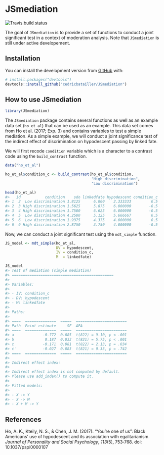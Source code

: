 
<!-- README.md is generated from README.Rmd. Please edit that file -->
JSmediation
===========

[![Travis build status](https://travis-ci.org/cedricbatailler/JSmediation.svg?branch=master)](https://travis-ci.org/cedricbatailler/JSmediation)

The goal of `JSmediation` is to provide a set of functions to conduct a joint significant test in a context of moderation analysis. Note that `JSmediation` is still under active developement.

Installation
------------

<!--
You can install the released version of JSmediation from [CRAN](https://CRAN.R-project.org) with:

``` r
install.packages("JSmediation")
```
-->
You can install the development version from [GitHub](https://github.com/) with:

``` r
# install.packages("devtools")
devtools::install_github("cedricbatailler/JSmediation")
```

How to use JSmediation
----------------------

``` r
library(JSmediation)
```

The `JSmediation` package contains several functions as well as an example data set (`ho_et_al`) that can be used as an example. This data set comes from Ho et al. (2017; Exp. 3) and contains variables to test a simple mediation. As a simple example, we will conduct a joint significance test of the indirect effect of discrimination on hypodescent passing by linked fate.

We will first recode `condition` variable which is a character to a contrast code using the `build_contrast` function.

``` r
data("ho_et_al")

ho_et_al$condition_c <- build_contrast(ho_et_al$condition, 
                                       "High discrimination",
                                       "Low discrimination")

head(ho_et_al)
#>   id           condition    sdo linkedfate hypodescent condition_c
#> 1  2  Low discrimination 1.8125      6.000    2.333333         0.5
#> 2  3 High discrimination 1.5625      5.875    6.000000        -0.5
#> 3  4 High discrimination 1.7500      6.625    6.000000        -0.5
#> 4  5  Low discrimination 4.2500      5.125    5.666667         0.5
#> 5  6  Low discrimination 1.9375      4.375    4.000000         0.5
#> 6  9 High discrimination 2.8750      3.750    4.000000        -0.5
```

Now, we can conduct a joint significant test using the `mdt_simple` function.

``` r
JS_model <- mdt_simple(ho_et_al, 
                       DV = hypodescent, 
                       IV = condition_c, 
                       M  = linkedfate)

JS_model
#> Test of mediation (simple mediation)
#> ==============================================
#> 
#> Variables:
#> 
#> - IV: condition_c 
#> - DV: hypodescent 
#> - M: linkedfate 
#> 
#> Paths:
#> 
#> ====  ==============  =====  =======================
#> Path  Point estimate     SE  APA                    
#> ====  ==============  =====  =======================
#> a             -0.772  0.085  t(822) = 9.10, p < .001
#> b              0.187  0.033  t(821) = 5.75, p < .001
#> c             -0.171  0.081  t(822) = 2.13, p = .034
#> c'            -0.027  0.083  t(821) = 0.33, p = .742
#> ====  ==============  =====  =======================
#> 
#> Indirect effect index:
#> 
#> Indirect effect index is not computed by default.
#> Please use add_index() to compute it.
#> 
#> Fitted models:
#> 
#> - X -> Y 
#> - X -> M 
#> - X + M -> Y
```

References
----------

Ho, A. K., Kteily, N. S., & Chen, J. M. (2017). “You’re one of us”: Black Americans’ use of hypodescent and its association with egalitarianism. *Journal of Personality and Social Psychology*, *113*(5), 753‑768. doi: 10.1037/pspi0000107
